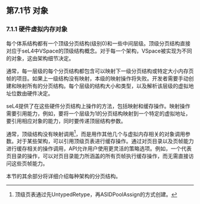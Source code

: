 ## 第7.1节  对象

### 7.1.1  硬件虚拟内存对象

每个体系结构都有一个顶级分页结构(级别0)和一些中间层级。顶级分页结构直接对应于seL4中VSpace的顶级结构概念。对于每一个架构，VSpace被实现为不同的对象，这由架构细节决定。

通常，每一层级的每个分页结构都包含可以映射下一级分页结构或特定大小内存页帧的项目。如果上一级结构没有映射，本级的映射操作将失败。开发者需要手动创建和映射所有的分页结构。每个层级的结构大小和类型，以及解析该层级的虚拟地址位数由硬件决定。

seL4提供了在这些硬件分页结构上操作的方法，包括映射和缓存操作。映射操作需要引用能力，例如，要将一个层级为1的分页结构映射到一个特定的虚拟地址，要引用相应对象的能力，同时要传递顶层结构参数。

通常，顶级结构没有映射调用[^1]，而是用作其他几个与虚拟内存相关的对象调用参数。对于某些架构，可以引用顶级页表进行缓存操作。通过对页目录以及页帧能力进行缓存相关的操作调用，API允许用户使用更灵活的策略选项。例如，一个代表页目录的操作，可以对页目录能力所涵盖的所有页帧执行缓存操作，而无需直接访问这些页帧能力。

本节的其余部分将详细介绍每种架构的分页结构。

[^1]: 顶级页表通过先UntypedRetype，再ASIDPoolAssign的方式创建。
